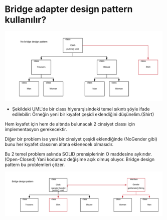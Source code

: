 Bridge adapter design pattern kullanılır?
============================

![Şema 1](no-bridge-pattern.png)

- Şekildeki UML'de bir class hiyerarşisindeki temel sıkıntı şöyle ifade edilebilir: Örneğin yeni bir kıyafet çeşidi eklendiğini düşünelim.(Shirt)

Hem kıyafet için hem de altında bulunacak 2 cinsiyet classı için implementasyon gerekecektir. 

Diğer bir problem ise yeni bir cinsiyet çeşidi eklendiğinde (NoGender gibi) bunu her kıyafet classının altına eklenecek olmasıdır.

Bu 2 temel problem aslında SOLID prensiplerinin O maddesine aykırıdır.(Open-Closed) Yani kodumuz değişime açık olmuş oluyor.
Bridge design pattern bu problemleri çözer.

![Şema 2](bridge-design-pattern.png)